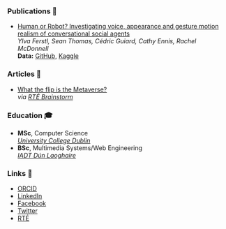 ### Publications 📝

- [Human or Robot? Investigating voice, appearance and gesture motion realism of conversational social agents](https://dl.acm.org/doi/10.1145/3472306.3478338) <br/> *Ylva Ferstl, Sean Thomas, Cédric Guiard, Cathy Ennis, Rachel McDonnell* <br/> **Data:** [GitHub](https://github.com/seanthomasdev/2021-Human-or-Robot), [Kaggle](https://www.kaggle.com/seanthomasdev/human-or-robot-2021)

### Articles 📰
- [What the flip is the Metaverse?](https://www.rte.ie/brainstorm/2021/1109/1258766-metaverse-virtual-reality-facebook-mark-zuckerberg/) <br/>
*via [RTÉ Brainstorm](https://www.rte.ie/brainstorm/)* 

### Education 🎓
- **MSc**, Computer Science <br/>
*[University College Dublin](https://www.ucd.ie/)* 
- **BSc**, Multimedia Systems/Web Engineering <br/>
*[IADT Dún Laoghaire](https://iadt.ie/)* 

### Links 🔗
- [ORCID](https://orcid.org/0000-0003-0701-7246)
- [LinkedIn](https://www.linkedin.com/in/seant27)
- [Facebook](https://www.facebook.com/seant27)
- [Twitter](https://twitter.com/seanthomas_27)
- [RTÉ](https://www.rte.ie/author/1258790-sean-thomas/)
